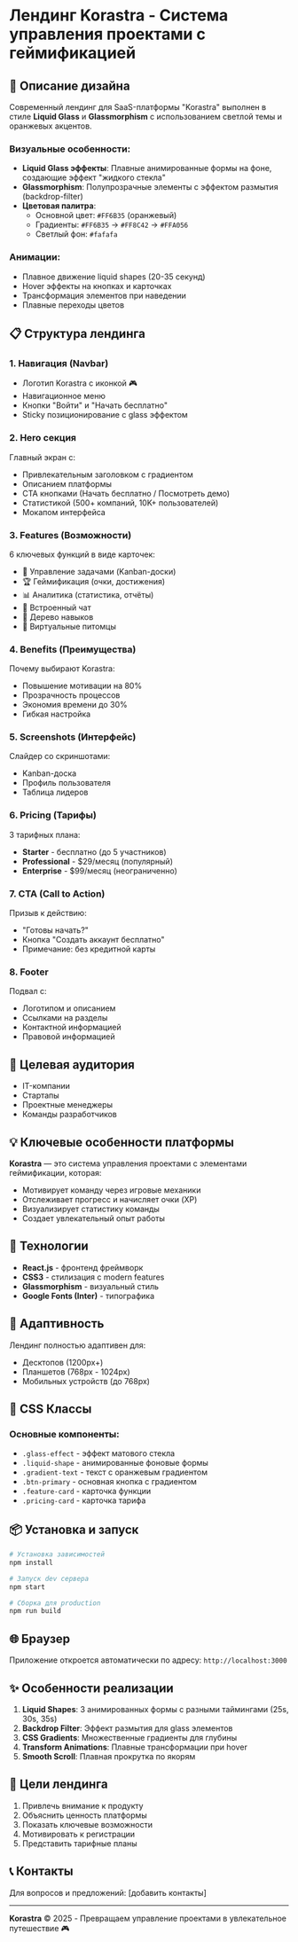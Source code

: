 # Лендинг Korastra - Система управления проектами с геймификацией

## 🎨 Описание дизайна

Современный лендинг для SaaS-платформы "Korastra" выполнен в стиле **Liquid Glass** и **Glassmorphism** с использованием светлой темы и оранжевых акцентов.

### Визуальные особенности:

- **Liquid Glass эффекты**: Плавные анимированные формы на фоне, создающие эффект "жидкого стекла"
- **Glassmorphism**: Полупрозрачные элементы с эффектом размытия (backdrop-filter)
- **Цветовая палитра**: 
  - Основной цвет: `#FF6B35` (оранжевый)
  - Градиенты: `#FF6B35` → `#FF8C42` → `#FFA056`
  - Светлый фон: `#fafafa`
  
### Анимации:

- Плавное движение liquid shapes (20-35 секунд)
- Hover эффекты на кнопках и карточках
- Трансформация элементов при наведении
- Плавные переходы цветов

## 📋 Структура лендинга

### 1. **Навигация** (Navbar)
- Логотип Korastra с иконкой 🎮
- Навигационное меню
- Кнопки "Войти" и "Начать бесплатно"
- Sticky позиционирование с glass эффектом

### 2. **Hero секция**
Главный экран с:
- Привлекательным заголовком с градиентом
- Описанием платформы
- CTA кнопками (Начать бесплатно / Посмотреть демо)
- Статистикой (500+ компаний, 10K+ пользователей)
- Мокапом интерфейса

### 3. **Features (Возможности)**
6 ключевых функций в виде карточек:
- 🎯 Управление задачами (Kanban-доски)
- 🏆 Геймификация (очки, достижения)
- 📊 Аналитика (статистика, отчёты)
- 💬 Встроенный чат
- 🌳 Дерево навыков
- 🐾 Виртуальные питомцы

### 4. **Benefits (Преимущества)**
Почему выбирают Korastra:
- Повышение мотивации на 80%
- Прозрачность процессов
- Экономия времени до 30%
- Гибкая настройка

### 5. **Screenshots (Интерфейс)**
Слайдер со скриншотами:
- Kanban-доска
- Профиль пользователя
- Таблица лидеров

### 6. **Pricing (Тарифы)**
3 тарифных плана:
- **Starter** - бесплатно (до 5 участников)
- **Professional** - $29/месяц (популярный)
- **Enterprise** - $99/месяц (неограниченно)

### 7. **CTA (Call to Action)**
Призыв к действию:
- "Готовы начать?"
- Кнопка "Создать аккаунт бесплатно"
- Примечание: без кредитной карты

### 8. **Footer**
Подвал с:
- Логотипом и описанием
- Ссылками на разделы
- Контактной информацией
- Правовой информацией

## 🎯 Целевая аудитория

- IT-компании
- Стартапы
- Проектные менеджеры
- Команды разработчиков

## 💡 Ключевые особенности платформы

**Korastra** — это система управления проектами с элементами геймификации, которая:
- Мотивирует команду через игровые механики
- Отслеживает прогресс и начисляет очки (XP)
- Визуализирует статистику команды
- Создает увлекательный опыт работы

## 🚀 Технологии

- **React.js** - фронтенд фреймворк
- **CSS3** - стилизация с modern features
- **Glassmorphism** - визуальный стиль
- **Google Fonts (Inter)** - типографика

## 📱 Адаптивность

Лендинг полностью адаптивен для:
- Десктопов (1200px+)
- Планшетов (768px - 1024px)
- Мобильных устройств (до 768px)

## 🎨 CSS Классы

### Основные компоненты:
- `.glass-effect` - эффект матового стекла
- `.liquid-shape` - анимированные фоновые формы
- `.gradient-text` - текст с оранжевым градиентом
- `.btn-primary` - основная кнопка с градиентом
- `.feature-card` - карточка функции
- `.pricing-card` - карточка тарифа

## 📦 Установка и запуск

```bash
# Установка зависимостей
npm install

# Запуск dev сервера
npm start

# Сборка для production
npm run build
```

## 🌐 Браузер

Приложение откроется автоматически по адресу: `http://localhost:3000`

## ✨ Особенности реализации

1. **Liquid Shapes**: 3 анимированных формы с разными таймингами (25s, 30s, 35s)
2. **Backdrop Filter**: Эффект размытия для glass элементов
3. **CSS Gradients**: Множественные градиенты для глубины
4. **Transform Animations**: Плавные трансформации при hover
5. **Smooth Scroll**: Плавная прокрутка по якорям

## 🎯 Цели лендинга

1. Привлечь внимание к продукту
2. Объяснить ценность платформы
3. Показать ключевые возможности
4. Мотивировать к регистрации
5. Представить тарифные планы

## 📞 Контакты

Для вопросов и предложений: [добавить контакты]

---

**Korastra** © 2025 - Превращаем управление проектами в увлекательное путешествие 🎮
